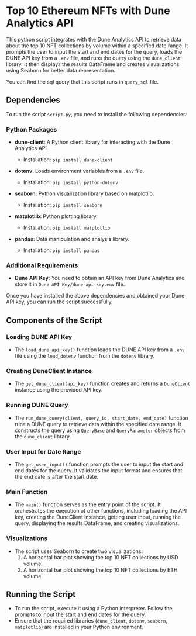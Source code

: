 # Top 10 Ethereum NFTs with Dune Analytics API

This python script integrates with the Dune Analytics API to retrieve data about the top 10 NFT collections by volume within a specified date range. It prompts the user to input the start and end dates for the query, loads the DUNE API key from a `.env` file, and runs the query using the `dune_client` library. It then displays the results DataFrame and creates visualizations using Seaborn for better data representation.

You can find the sql query that this script runs in `query_sql` file.

## Dependencies

To run the script `script.py`, you need to install the following dependencies:

### Python Packages

- **dune-client**: A Python client library for interacting with the Dune Analytics API.
  - Installation: `pip install dune-client`

- **dotenv**: Loads environment variables from a `.env` file.
  - Installation: `pip install python-dotenv`

- **seaborn**: Python visualization library based on matplotlib.
  - Installation: `pip install seaborn`

- **matplotlib**: Python plotting library.
  - Installation: `pip install matplotlib`

- **pandas**: Data manipulation and analysis library.
  - Installation: `pip install pandas`

### Additional Requirements

- **Dune API Key**: You need to obtain an API key from Dune Analytics and store it in `Dune API Key/dune-api-key.env` file.

Once you have installed the above dependencies and obtained your Dune API key, you can run the script successfully.



## Components of the Script

### Loading DUNE API Key
- The `load_dune_api_key()` function loads the DUNE API key from a `.env` file using the `load_dotenv` function from the `dotenv` library.

### Creating DuneClient Instance
- The `get_dune_client(api_key)` function creates and returns a `DuneClient` instance using the provided API key.

### Running DUNE Query
- The `run_dune_query(client, query_id, start_date, end_date)` function runs a DUNE query to retrieve data within the specified date range. It constructs the query using `QueryBase` and `QueryParameter` objects from the `dune_client` library.

### User Input for Date Range
- The `get_user_input()` function prompts the user to input the start and end dates for the query. It validates the input format and ensures that the end date is after the start date.

### Main Function
- The `main()` function serves as the entry point of the script. It orchestrates the execution of other functions, including loading the API key, creating the DuneClient instance, getting user input, running the query, displaying the results DataFrame, and creating visualizations.

### Visualizations
- The script uses Seaborn to create two visualizations:
  1. A horizontal bar plot showing the top 10 NFT collections by USD volume.
  2. A horizontal bar plot showing the top 10 NFT collections by ETH volume.

## Running the Script
- To run the script, execute it using a Python interpreter. Follow the prompts to input the start and end dates for the query.
- Ensure that the required libraries (`dune_client`, `dotenv`, `seaborn`, `matplotlib`) are installed in your Python environment.
